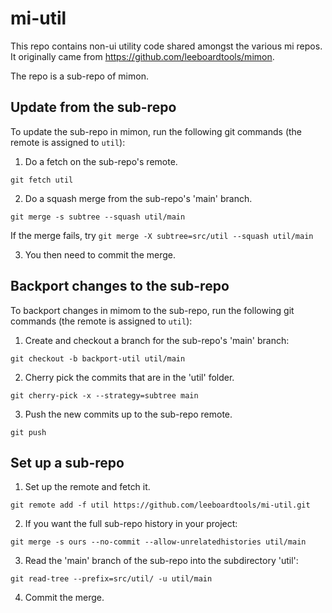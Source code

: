 # mi-util
This repo contains non-ui utility code shared amongst the various mi repos. It originally came from https://github.com/leeboardtools/mimon.

The repo is a sub-repo of mimon.

## Update from the sub-repo
To update the sub-repo in mimon, run the following git commands (the remote is assigned to `util`):

1. Do a fetch on the sub-repo's remote.

`git fetch util`

2. Do a squash merge from the sub-repo's 'main' branch.

`git merge -s subtree --squash util/main`

If the merge fails, try `git merge -X subtree=src/util --squash util/main`

3. You then need to commit the merge.


## Backport changes to the sub-repo
To backport changes in mimom to the sub-repo, run the following git commands (the remote is assigned to `util`):

1. Create and checkout a branch for the sub-repo's 'main' branch:

`git checkout -b backport-util util/main`

2. Cherry pick the commits that are in the 'util' folder.

`git cherry-pick -x --strategy=subtree main`

3. Push the new commits up to the sub-repo remote.

`git push`


## Set up a sub-repo
1. Set up the remote and fetch it.

`git remote add -f util https://github.com/leeboardtools/mi-util.git`

2. If you want the full sub-repo history in your project:

`git merge -s ours --no-commit --allow-unrelatedhistories util/main`

3. Read the 'main' branch of the sub-repo into the subdirectory 'util':

`git read-tree --prefix=src/util/ -u util/main`

4. Commit the merge.

